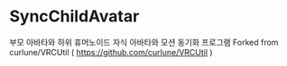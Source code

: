 # SyncChildAvatar
 부모 아바타와 하위 휴머노이드 자식 아바타와 모션 동기화 프로그램
 Forked from curlune/VRCUtil ( https://github.com/curlune/VRCUtil )
